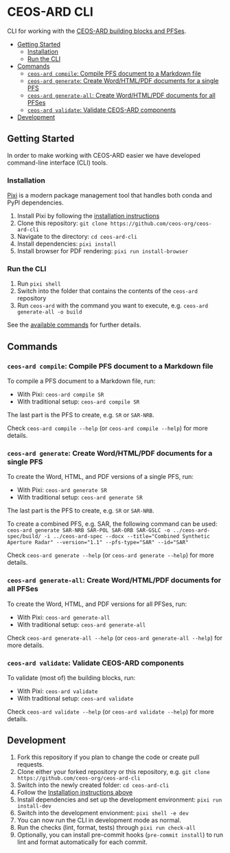 # CEOS-ARD CLI <!-- omit in toc -->

CLI for working with the [CEOS-ARD building blocks and PFSes](https://github.com/ceos-org/ceos-ard).

- [Getting Started](#getting-started)
  - [Installation](#installation)
  - [Run the CLI](#run-the-cli)
- [Commands](#commands)
  - [`ceos-ard compile`: Compile PFS document to a Markdown file](#ceos-ard-compile-compile-pfs-document-to-a-markdown-file)
  - [`ceos-ard generate`: Create Word/HTML/PDF documents for a single PFS](#ceos-ard-generate-create-wordhtmlpdf-documents-for-a-single-pfs)
  - [`ceos-ard generate-all`: Create Word/HTML/PDF documents for all PFSes](#ceos-ard-generate-all-create-wordhtmlpdf-documents-for-all-pfses)
  - [`ceos-ard validate`: Validate CEOS-ARD components](#ceos-ard-validate-validate-ceos-ard-components)
- [Development](#development)

## Getting Started

In order to make working with CEOS-ARD easier we have developed command-line interface (CLI) tools.

### Installation

[Pixi](https://pixi.sh/) is a modern package management tool that handles both conda and PyPI dependencies.

1. Install Pixi by following the [installation instructions](https://pixi.sh/latest/#installation)
2. Clone this repository: `git clone https://github.com/ceos-org/ceos-ard-cli`
3. Navigate to the directory: `cd ceos-ard-cli`
4. Install dependencies: `pixi install`
5. Install browser for PDF rendering: `pixi run install-browser`

### Run the CLI

1. Run `pixi shell`
2. Switch into the folder that contains the contents of the `ceos-ard` repository
3. Run `ceos-ard` with the command you want to execute, e.g. `ceos-ard generate-all -o build`

See the [available commands](#commands) for further details.

## Commands

### `ceos-ard compile`: Compile PFS document to a Markdown file

To compile a PFS document to a Markdown file, run:

- With Pixi: `ceos-ard compile SR`
- With traditional setup: `ceos-ard compile SR`

The last part is the PFS to create, e.g. `SR` or `SAR-NRB`.

Check `ceos-ard compile --help` (or `ceos-ard compile --help`) for more details.

### `ceos-ard generate`: Create Word/HTML/PDF documents for a single PFS

To create the Word, HTML, and PDF versions of a single PFS, run:

- With Pixi: `ceos-ard generate SR`
- With traditional setup: `ceos-ard generate SR`

The last part is the PFS to create, e.g. `SR` or `SAR-NRB`.

To create a combined PFS, e.g. SAR, the following command can be used:
`ceos-ard generate SAR-NRB SAR-POL SAR-ORB SAR-GSLC -o ../ceos-ard-spec/build/ -i ../ceos-ard-spec --docx --title="Combined Synthetic Aperture Radar" --version="1.1" --pfs-type="SAR" --id="SAR"`

Check `ceos-ard generate --help` (or `ceos-ard generate --help`) for more details.

### `ceos-ard generate-all`: Create Word/HTML/PDF documents for all PFSes

To create the Word, HTML, and PDF versions for all PFSes, run:

- With Pixi: `ceos-ard generate-all`
- With traditional setup: `ceos-ard generate-all`

Check `ceos-ard generate-all --help` (or `ceos-ard generate-all --help`) for more details.

### `ceos-ard validate`: Validate CEOS-ARD components

To validate (most of) the building blocks, run:

- With Pixi: `ceos-ard validate`
- With traditional setup: `ceos-ard validate`

Check `ceos-ard validate --help` (or `ceos-ard validate --help`) for more details.

## Development

1. Fork this repository if you plan to change the code or create pull requests.
2. Clone either your forked repository or this repository, e.g. `git clone https://github.com/ceos-org/ceos-ard-cli`
3. Switch into the newly created folder: `cd ceos-ard-cli`
4. Follow the [Installation instructions above](#installation)
5. Install dependencies and set up the development environment: `pixi run install-dev`
6. Switch into the development envionment: `pixi shell -e dev`
7. You can now run the CLI in development mode as normal.
8. Run the checks (lint, format, tests) through `pixi run check-all`
9. Optionally, you can install pre-commit hooks (`pre-commit install`) to run lint and format automatically for each commit.
